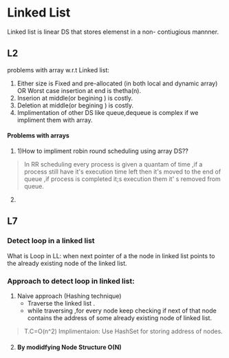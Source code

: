 # Linked List

Linked list is linear DS that stores elemenst in a non- contiugious  mannner.

## L2

 problems with array w.r.t Linked list:
 1.  Either size is Fixed and pre-allocated (in both local and dynamic array) OR  Worst case insertion at end is thetha(n).
 2. Inserion at middle(or begining ) is costly.
 3. Deletion at middle(or begining ) is costly.
 4. Implimentation of other DS like queue,dequeue is complex if we impliment them with array.
 
 #### Problems with arrays
 
 1. 1)How to impliment robin round scheduling using array DS??
 > In RR scheduling every process is given a quantam of time ,if  a process still have it's execution time left then it's moved to the end of queue ,if process is completed it;s execution them it' s removed from queue.
         
 2.         
 



## L7

### Detect loop in a linked list

What is Loop in LL: when next pointer of a the node in linked list points to the already existing node of the linked list.

### Approach to detect loop in linked list:

1. Naive approach (Hashing technique)
   - Traverse the linked list .
   - while traversing ,for every node keep checking if next of that node contains the address of some already existing node of linked          list.
  > T.C=O(n^2)
     Implimentaion: Use HashSet for storing address of nodes.
     
     
2.  #### By modidfying  Node Structure  O(N)

